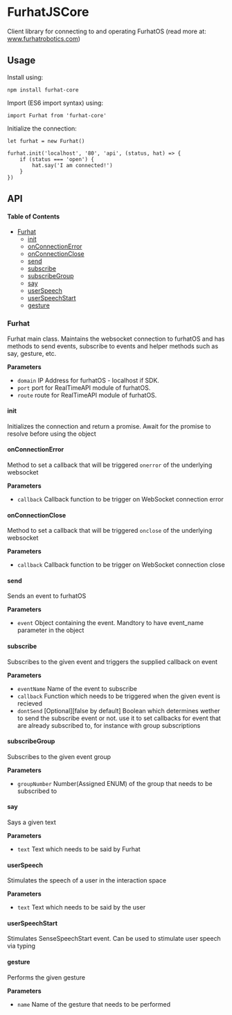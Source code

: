 # FurhatJSCore

Client library for connecting to and operating FurhatOS (read more at: www.furhatrobotics.com)

## Usage

Install using:

    npm install furhat-core

Import (ES6 import syntax) using:

    import Furhat from 'furhat-core'

Initialize the connection:

    let furhat = new Furhat()

    furhat.init('localhost', '80', 'api', (status, hat) => {
        if (status === 'open') {
            hat.say('I am connected!')
        }
    })

## API

<!-- Generated by documentation.js. Update this documentation by updating the source code. -->

#### Table of Contents

-   [Furhat](#furhat)
    -   [init](#init)
    -   [onConnectionError](#onconnectionerror)
    -   [onConnectionClose](#onconnectionclose)
    -   [send](#send)
    -   [subscribe](#subscribe)
    -   [subscribeGroup](#subscribegroup)
    -   [say](#say)
    -   [userSpeech](#userspeech)
    -   [userSpeechStart](#userspeechstart)
    -   [gesture](#gesture)

### Furhat

Furhat main class. Maintains the websocket connection to furhatOS and
has methods to send events, subscribe to events and helper methods such as say,
gesture, etc.

**Parameters**

-   `domain`  IP Address for furhatOS - localhost if SDK.
-   `port`  port for RealTimeAPI module of furhatOS.
-   `route`  route for RealTimeAPI module of furhatOS.

#### init

Initializes the connection and return a promise. Await for the promise to resolve before
using the object

#### onConnectionError

Method to set a callback that will be triggered `onerror` of the underlying websocket

**Parameters**

-   `callback`  Callback function to be trigger on WebSocket connection error

#### onConnectionClose

Method to set a callback that will be triggered `onclose` of the underlying websocket

**Parameters**

-   `callback`  Callback function to be trigger on WebSocket connection close

#### send

Sends an event to furhatOS

**Parameters**

-   `event`  Object containing the event. Mandtory to have event_name parameter in the object

#### subscribe

Subscribes to the given event and triggers the supplied callback on event

**Parameters**

-   `eventName`  Name of the event to subscribe
-   `callback`  Function which needs to be triggered when the given event is recieved
-   `dontSend`  [Optional][false by default] Boolean which determines wether to send
    the subscribe event or not. use it to set callbacks for event that are already subscribed to,
    for instance with group subscriptions

#### subscribeGroup

Subscribes to the given event group

**Parameters**

-   `groupNumber`  Number(Assigned ENUM) of the group that needs to be subscribed to

#### say

Says a given text

**Parameters**

-   `text`  Text which needs to be said by Furhat

#### userSpeech

Stimulates the speech of a user in the interaction space

**Parameters**

-   `text`  Text which needs to be said by the user

#### userSpeechStart

Stimulates SenseSpeechStart event. Can be used to stimulate user speech via typing

#### gesture

Performs the given gesture

**Parameters**

-   `name`  Name of the gesture that needs to be performed
